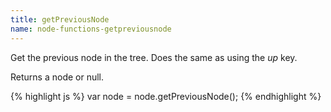 ```yaml
---
title: getPreviousNode
name: node-functions-getpreviousnode
---
```


Get the previous node in the tree. Does the same as using the *up* key.

Returns a node or null.

{% highlight js %}
var node = node.getPreviousNode();
{% endhighlight %}
